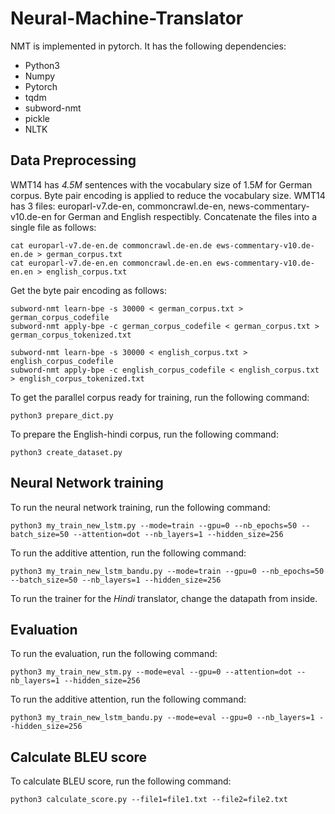 # Neural-Machine-Translator

NMT is implemented in pytorch. It has the following dependencies:
- Python3
- Numpy
- Pytorch
- tqdm
- subword-nmt
- pickle
- NLTK

## Data Preprocessing
WMT14 has *4.5M* sentences with the vocabulary size of $1.5M$ for German corpus. Byte pair encoding is applied to reduce the vocabulary size.
WMT14 has 3 files: europarl-v7.de-en, commoncrawl.de-en, news-commentary-v10.de-en for German and English respectibly. Concatenate the files into a single file as follows:
```
cat europarl-v7.de-en.de commoncrawl.de-en.de ews-commentary-v10.de-en.de > german_corpus.txt
cat europarl-v7.de-en.en commoncrawl.de-en.en ews-commentary-v10.de-en.en > english_corpus.txt
```
Get the byte pair encoding as follows:

```
subword-nmt learn-bpe -s 30000 < german_corpus.txt > german_corpus_codefile
subword-nmt apply-bpe -c german_corpus_codefile < german_corpus.txt > german_corpus_tokenized.txt
```
```
subword-nmt learn-bpe -s 30000 < english_corpus.txt > english_corpus_codefile
subword-nmt apply-bpe -c english_corpus_codefile < english_corpus.txt > english_corpus_tokenized.txt
```

To get the parallel corpus ready for training, run the following command:
```
python3 prepare_dict.py
```
To prepare the English-hindi corpus, run the following command:
```
python3 create_dataset.py
```
## Neural Network training

To run the neural network training, run the following command:
```
python3 my_train_new_lstm.py --mode=train --gpu=0 --nb_epochs=50 --batch_size=50 --attention=dot --nb_layers=1 --hidden_size=256
```

To run the additive attention, run the following command:

```
python3 my_train_new_lstm_bandu.py --mode=train --gpu=0 --nb_epochs=50 --batch_size=50 --nb_layers=1 --hidden_size=256
```

To run the trainer for the *Hindi* translator, change the datapath from inside.

## Evaluation
To run the evaluation, run the following command:
 ```
python3 my_train_new_stm.py --mode=eval --gpu=0 --attention=dot --nb_layers=1 --hidden_size=256
```

To run the additive attention, run the following command:

```
python3 my_train_new_lstm_bandu.py --mode=eval --gpu=0 --nb_layers=1 --hidden_size=256
```

## Calculate BLEU score
To calculate BLEU score, run the following command:
```
python3 calculate_score.py --file1=file1.txt --file2=file2.txt
```
